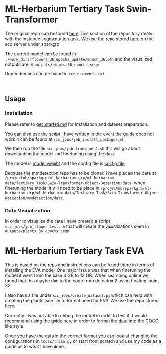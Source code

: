 # ML-Herbarium Tertiary Task Swin-Transformer

The original repo can be found [here](https://github.com/SwinTransformer/Swin-Transformer-Object-Detection)
This section of the repository deals with the instance segmentation task. We use the repo stored [here](/projectnb/sparkgrp/ml-herbarium-grp/ml-herbarium-data/Tertiary_Task/Swin-Transformer-Object-Detection/) on the scc server under sparkgrp

The current model can be found in `./work_dirs/flowers_36_epochs_update/epoch_36.pth` and the visualized outputs are in `outputs/plants_36_epochs_segm`

Dependencies can be found in `requirements.txt`

<br />

## Usage

### Installation

Please refer to [get_started.md](https://github.com/open-mmlab/mmdetection/blob/master/docs/en/get_started.md) for installation and dataset preparation.

You can also use the script I have written in the event the guide does not work it can be found at `scc_jobs/job_install_packages.sh`.

We then run the file `scc_jobs/job_finetune_2.sh` this will go about downloading the model and finetuning using the data.

The model is [model weight](https://github.com/SwinTransformer/storage/releases/download/v1.0.2/cascade_mask_rcnn_swin_small_patch4_window7.pth) and the config file is [config file](https://github.com/SwinTransformer/Swin-Transformer-Object-Detection/blob/master/configs/swin/cascade_mask_rcnn_swin_small_patch4_window7_mstrain_480-800_giou_4conv1f_adamw_3x_coco.py)

Because the mmdetection repo has to be cloned I have placed the data at `/projectnb/sparkgrp/ml-herbarium-grp/ml-herbarium-data/Tertiary_Task/Swin-Transformer-Object-Detection/data`, when finetuning the model it will need to be place in `/projectnb/sparkgrp/ml-herbarium-grp/ml-herbarium-data/Tertiary_Task/Swin-Transformer-Object-Detection/mmdetection/data`.

### Data Visualization

In order to visualize the data I have created a script `scc_jobs/job_flower_test.sh` that will create the visualizations seen in `outputs/plants_36_epochs_segm`




# ML-Herbarium Tertiary Task EVA

This is based on the [repo](https://github.com/baaivision/EVA/tree/master/EVA-01/det) and instructions can be found there in terms of installing the EVA model. One major issue was that when finetuning the model it went from the base 4 GB to 12 GB. When searching online we found that this maybe due to the code from detectron2 using floating-point 32.

I also have a file under `scc_jobs/create_dataset.py` which can help with creating the plants json file to format need for EVA.
We use the repo stored [here](/projectnb/sparkgrp/ml-herbarium-grp/ml-herbarium-data/Tertiary_Task/EVA)

Currently I was not able to debug the model in order to test it. I would recommend using the guide [here](https://colab.research.google.com/drive/16jcaJoc6bCFAQ96jDe2HwtXj7BMD_-m5) in order to format the data into the COCO like style

Once you have the data in the correct format you can look at changing the configurations in `tools/train.py` or start from scratch and use my code as a guide as to what I have done.


